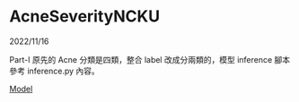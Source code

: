 
# AcneSeverityNCKU

2022/11/16

Part-I
原先的 Acne 分類是四類，整合 label 改成分兩類的，模型 inference 腳本參考 inference.py 內容。

[Model](https://drive.google.com/drive/folders/1MF7mUerrxCxXUo7TRsYM3QxMRKvekX2z?usp=share_link)

